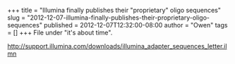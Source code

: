 +++
title = "Illumina finally publishes their \"proprietary\" oligo sequences"
slug = "2012-12-07-illumina-finally-publishes-their-proprietary-oligo-sequences"
published = 2012-12-07T12:32:00-08:00
author = "Owen"
tags = []
+++
File under "it's about time".  
  
<http://support.illumina.com/downloads/illumina_adapter_sequences_letter.ilmn>
